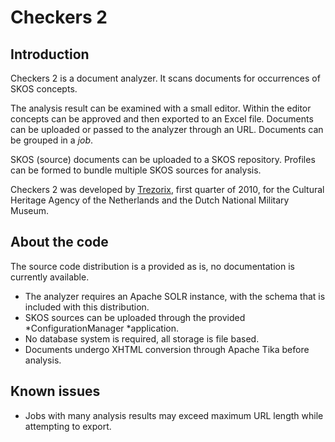 Checkers 2
==========

Introduction
------------
Checkers 2 is a document analyzer. It scans documents for occurrences of SKOS
concepts.

The analysis result can be examined with a small editor. Within the editor
concepts can be approved and then exported to an Excel file. Documents can be
uploaded or passed to the analyzer through an URL. Documents can be grouped in a
*job*.

SKOS (source) documents can be uploaded to a SKOS repository. Profiles can be
formed to bundle multiple SKOS sources for analysis.

Checkers 2 was developed by [Trezorix](http://www.trezorix.nl), first quarter of 2010, for the Cultural Heritage
Agency of the Netherlands and the Dutch National Military Museum.


About the code
--------------
The source code distribution is a provided as is, no documentation is currently
available.

-   The analyzer requires an Apache SOLR instance, with the schema that is
    included with this distribution.
-   SKOS sources can be uploaded through the provided *ConfigurationManager
    *application.
-   No database system is required, all storage is file based.
-   Documents undergo XHTML conversion through Apache Tika before analysis.

Known issues
------------
-   Jobs with many analysis results may exceed maximum URL length while
    attempting to export.


